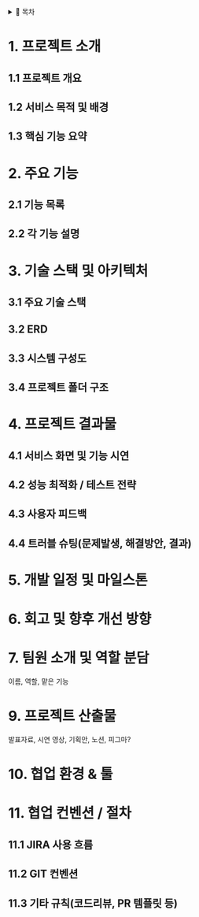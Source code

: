 <details>
  <summary>📌 목차</summary>  

</details>

# 1. 프로젝트 소개
  ## 1.1 프로젝트 개요
  ## 1.2 서비스 목적 및 배경
  ## 1.3 핵심 기능 요약

# 2. 주요 기능
  ## 2.1 기능 목록
  ## 2.2 각 기능 설명

# 3. 기술 스택 및 아키텍처
  ## 3.1 주요 기술 스택
  ## 3.2 ERD
  ## 3.3 시스템 구성도
  ## 3.4 프로젝트 폴더 구조

# 4. 프로젝트 결과물
  ## 4.1 서비스 화면 및 기능 시연
  ## 4.2 성능 최적화 / 테스트 전략
  ## 4.3 사용자 피드백
  ## 4.4 트러블 슈팅(문제발생, 해결방안, 결과)

# 5. 개발 일정 및 마일스톤

# 6. 회고 및 향후 개선 방향

# 7. 팀원 소개 및 역할 분담
  이름, 역할, 맡은 기능
  
# 9. 프로젝트 산출물
  발표자료, 시연 영상, 기획안, 노션, 피그마?

# 10. 협업 환경 & 툴

# 11. 협업 컨벤션 / 절차
  ## 11.1 JIRA 사용 흐름
  ## 11.2 GIT 컨벤션
  ## 11.3 기타 규칙(코드리뷰, PR 템플릿 등)
